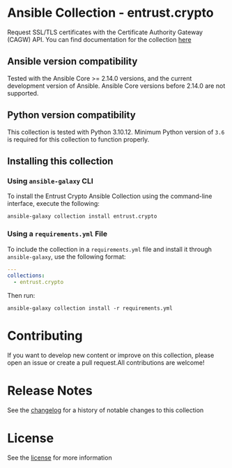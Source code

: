 # Ansible Collection - entrust.crypto

Request SSL/TLS certificates with the Certificate Authority Gateway (CAGW) API.
You can find documentation for the collection [here](https://entrustcorporation.github.io/entrust-ansible-collection/)

## Ansible version compatibility

Tested with the Ansible Core >= 2.14.0 versions, and the current development version of Ansible. Ansible Core versions before 2.14.0 are not supported.

## Python version compatibility

This collection is tested with Python 3.10.12. Minimum Python version of `3.6` is required for this collection to function properly.

## Installing this collection

### Using `ansible-galaxy` CLI

To install the Entrust Crypto Ansible Collection using the command-line interface, execute the following:

```terminal
ansible-galaxy collection install entrust.crypto
```

### Using a `requirements.yml` File

To include the collection in a `requirements.yml` file and install it through `ansible-galaxy`, use the following format:

```yaml
---
collections:
  - entrust.crypto
```

Then run:

```terminal
ansible-galaxy collection install -r requirements.yml
```

# Contributing

If you want to develop new content or improve on this collection, please open an issue or create a pull request.All contributions are welcome!

# Release Notes

See the [changelog](https://github.com/EntrustCorporation/entrust-ansible-collection/blob/main/changelogs/changelog.yaml) for a history of notable changes to this collection

# License

See the [license](https://github.com/EntrustCorporation/entrust-ansible-collection/blob/main/LICENSE) for more information
